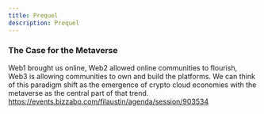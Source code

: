 ```yaml
---
title: Prequel
description: Prequel
---
```


### The Case for the Metaverse
Web1 brought us online, Web2 allowed online communities to flourish, Web3 is allowing communities to own and build the platforms. We can think of this paradigm shift as the emergence of crypto cloud economies with the metaverse as the central part of that trend.
https://events.bizzabo.com/filaustin/agenda/session/903534